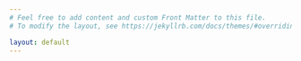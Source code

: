 ```yaml
---
# Feel free to add content and custom Front Matter to this file.
# To modify the layout, see https://jekyllrb.com/docs/themes/#overriding-theme-defaults

layout: default
---
```

<div id="mirador"></div>


<script>
var getvars = [];
window.location.href.replace(/[?&]+([^=&]+)=([^&]*)/gi, function(a, name, value) {
    getvars[name] = value;
});

const config = {
    id: 'mirador'
}


if (typeof getvars['manifest'] !== 'undefined') {

    const vault = new IIIFVault.Vault();
    vault.loadManifest(getvars['manifest']).then(async (manifest) => {


            switch (manifest['type']) {
                case 'Manifest':
                    if (typeof getvars['view'] !== 'undefined') {
                        config['windows'] = [{
                            'manifestId': getvars['manifest'],
                            'view': getvars['view']
                        }];
                    } else if (typeof getvars['canvasindex'] !== 'undefined') {
                        config['windows'] = [{
                            'manifestId': getvars['manifest'],
                            'canvasIndex': getvars['canvasindex']
                        }];
                    } else if (typeof getvars['canvas'] !== 'undefined') {
                        config['windows'] = [{
                            'manifestId': getvars['manifest'],
                            'canvasId': getvars['canvas']
                        }];
                    } else {
                        config['windows'] = [{
                            'manifestId': getvars['manifest']
                        }];
                    }
                    break;
                case 'Collection':
                    if (typeof getvars['catalog'] !== 'undefined') {
			
			if(getvars['catalog'] == 'true') { getvars['catalog'] = 1; }
			var catalog_window_array = getvars['catalog'].split(',');

                        config['windows'] = [];
                        config['catalog'] = [];
                        
                        catalog_window_array.forEach((index) => {
                           var url = manifest.items[index].id;
                           config['windows'].push({
                               "manifestId": url
                           });
                        }); 
                        
                        manifest.items.forEach((item) => {
                            config['catalog'].push({
                                "manifestId": item.id
                            });
                        });                       

                    } else {
                        config['windows'] = [{
                            manifestId: getvars['manifest']
                        }];
                    }

                    break;
            }


        })
        .then((data) => {
            Mirador.viewer(config);
            console.log(Mirador.viewer);
        });



} else {
    Mirador.viewer(config);
}


/*

  "viewers": {
    "window-9bfc84e3-cda3-47a9-b72c-38042d0e8625": {
      "flip": false,
      "rotation": 0,
      "x": 643,
      "y": 619,
      "zoom": 0.000617283950617284
    }
  },
*/

</script>




